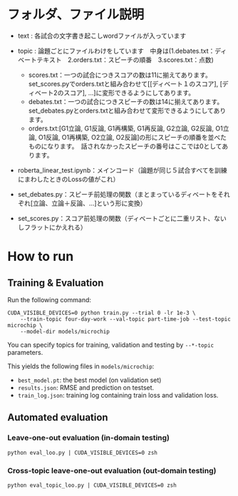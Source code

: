 # フォルダ、ファイル説明

- text : 各試合の文字書き起こしwordファイルが入っています
- topic : 論題ごとにファイルわけをしています　中身は(1.debates.txt：ディベートテキスト　2.orders.txt：スピーチの順番　3.scores.txt：点数)
    - scores.txt：一つの試合につきスコアの数は11に揃えてあります。set_scores.pyでorders.txtと組み合わせて[[ディベート１のスコア], [ディベート2のスコア], ...]に変形できるようにしてあります。
    - debates.txt：一つの試合につきスピーチの数は14に揃えてあります。set_debates.pyとorders.txtと組み合わせて変形できるようにしてあります。
    - orders.txt:[G1立論, G1反論, G1再構築, G1再反論, G2立論, G2反論, O1立論, O1反論, O1再構築, O2立論, O2反論]の形にスピーチの順番を並べたものになります。　話されなかったスピーチの番号はここでは0としてあります。
    
- roberta_linear_test.ipynb：メインコード（論題が同じ５試合すべてを訓練にまわしたときのLossの値がこれ）
- set_debates.py：スピーチ前処理の関数（まとまっているディベートをそれぞれ[立論、立論＋反論、...]という形に変換）
- set_scores.py：スコア前処理の関数（ディベートごとに二重リスト、ないしフラットにかえれる）

# How to run

## Training & Evaluation

Run the following command:

```
CUDA_VISIBLE_DEVICES=0 python train.py --trial 0 -lr 1e-3 \
    --train-topic four-day-work --val-topic part-time-job --test-topic microchip \
    --model-dir models/microchip
```

You can specify topics for training, validation and testing by `--*-topic` parameters.

This yields the following files in `models/microchip`:

- `best_model.pt`: the best model (on validation set)
- `results.json`: RMSE and prediction on testset.
- `train_log.json`: training log containing train loss and validation loss.


## Automated evaluation
### Leave-one-out evaluation (in-domain testing)

```
python eval_loo.py | CUDA_VISIBLE_DEVICES=0 zsh
```

### Cross-topic leave-one-out evaluation (out-domain testing)

```
python eval_topic_loo.py | CUDA_VISIBLE_DEVICES=0 zsh
```
